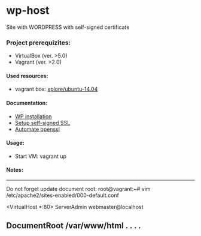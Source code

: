 # wp-host
  Site with WORDPRESS with self-signed certificate



### Project prerequizites:
- VirtualBox (ver. >5.0)
- Vagrant (ver. >2.0)

#### Used resources:
- vagrant box: [xplore/ubuntu-14.04](https://app.vagrantup.com/xplore/boxes/ubuntu-14.04)
  


#### Documentation:
- [WP installation](https://www.digitalocean.com/community/tutorials/how-to-install-wordpress-on-ubuntu-14-04)
- [Setup self-signed SSL](https://devcenter.heroku.com/articles/ssl-certificate-self)
- [Automate openssl](https://www.shellhacks.com/create-csr-openssl-without-prompt-non-interactive/)

#### Usage:

- Start VM:   vagrant up  

#### Notes:
--------------------------------------------------------------------
Do not forget update document root:
root@vagrant:~# vim /etc/apache2/sites-enabled/000-default.conf 

<VirtualHost *:80>
  ServerAdmin webmaster@localhost

  DocumentRoot /var/www/html
. . . .
-------------------------------------------------------------------


